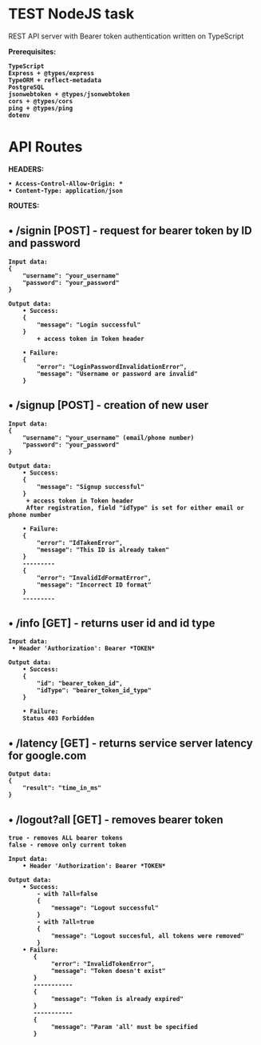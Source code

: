 # TEST NodeJS task
REST API server with Bearer token authentication written on TypeScript

<b>Prerequisites:<b> <br>

    TypeScript
    Express + @types/express
    TypeORM + reflect-metadata
    PostgreSQL
    jsonwebtoken + @types/jsonwebtoken
    cors + @types/cors
    ping + @types/ping
    dotenv


# API Routes

HEADERS:

    • Access-Control-Allow-Origin: * 
    • Content-Type: application/json 

ROUTES:

• /signin [POST] - request for bearer token by ID and password
-
    Input data:
    {
        "username": "your_username"
        "password": "your_password"
    }
    
    Output data:
        • Success:
        {
            "message": "Login successful"
        }
            + access token in Token header
        
        • Failure:
        {
            "error": "LoginPasswordInvalidationError",
            "message": "Username or password are invalid"
        }

• /signup [POST] - creation of new user
-
    Input data:
    {
        "username": "your_username" (email/phone number)
        "password": "your_password"
    }
    
    Output data:
        • Success:
        {
            "message": "Signup successful"
        }
         + access token in Token header
         After registration, field "idType" is set for either email or phone number
     
        • Failure:
        {
            "error": "IdTakenError",
            "message": "This ID is already taken"
        }
        ---------
        {
            "error": "InvalidIdFormatError",
            "message": "Incorrect ID format"
        }
        ---------

• /info [GET] - returns user id and id type
-
    Input data:
     • Header 'Authorization': Bearer *TOKEN*

    Output data:
        • Success:
        {
            "id": "bearer_token_id",
            "idType": "bearer_token_id_type"
        }
     
        • Failure:
        Status 403 Forbidden

• /latency [GET] - returns service server latency for google.com
-

    Output data:
    {
        "result": "time_in_ms"
    }

• /logout?all [GET] - removes bearer token 
- 
    true - removes ALL bearer tokens
    false - remove only current token
   
```
Input data:
    • Header 'Authorization': Bearer *TOKEN*
    
Output data:
    • Success:
        - with ?all=false
        {
            "message": "Logout successful"
        }
        - with ?all=true
        {
            "message": "Logout succesful, all tokens were removed"
        } 
    • Failure:
       {
            "error": "InvalidTokenError",
            "message": "Token doesn't exist"
       }
       -----------
       {
            "message": "Token is already expired"
       }
       -----------
       {
            "message": "Param 'all' must be specified
       }
```

    
